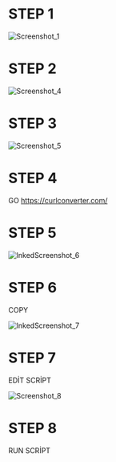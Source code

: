 # STEP 1

![Screenshot_1](https://user-images.githubusercontent.com/106864876/200083451-7526c456-c8af-4979-9f12-13a883291e8f.png)

# STEP 2

![Screenshot_4](https://user-images.githubusercontent.com/106864876/200083485-6c3d6309-7f1b-4877-b5b8-ae525a0bb76e.png)

# STEP 3

![Screenshot_5](https://user-images.githubusercontent.com/106864876/200083509-033fe754-d93a-4029-8457-8a78ad79e01c.png)

# STEP 4

GO https://curlconverter.com/

# STEP 5

![InkedScreenshot_6](https://user-images.githubusercontent.com/106864876/200083768-e05a3769-3e8f-4ae4-8af4-b849fe6b17e4.jpg)

# STEP 6 

COPY

![InkedScreenshot_7](https://user-images.githubusercontent.com/106864876/200083954-44da026f-056e-478c-82b0-990def02a6e6.jpg)

# STEP 7

EDİT SCRİPT

![Screenshot_8](https://user-images.githubusercontent.com/106864876/200083973-14ce017f-ef3c-4ba7-8e40-9157705c97d2.png)

# STEP 8 

RUN SCRİPT
